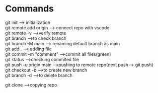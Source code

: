<h1>Commands</h1>
git init                          --> initialization<br>
git remote add origin <url>       --> connect repo with vscode<br>
git remote -v                     -->verify remote<br>
git branch                        -->to check branch<br>
git branch -M main                --> renaming default branch as main<br>
git add .                         --> adding file<br>
git commit -m "comment"           -->commit all files(green)<br>
git status                        -->checking commited file<br>
git  push -u origin main          -->pushing to remote repo(next push--> git push)<br>
git checkout -b <branch-name>        -->to create new branch<br>
git branch -d <branch-name>       -->to delete branch<br>




git clone <url>                   -->copying  repo<br>
